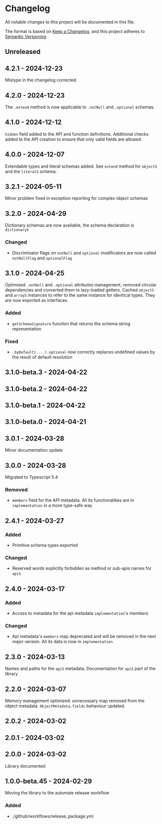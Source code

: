 # Changelog
All notable changes to this project will be documented in this file.

The format is based on [Keep a Changelog](https://keepachangelog.com/en/1.0.0/),
and this project adheres to [Semantic Versioning](https://semver.org/spec/v2.0.0.html).

## Unreleased

## 4.2.1 - 2024-12-23
Mistype in the changelog corrected

## 4.2.0 - 2024-12-23
The `.extend` method is now applicable to `.notNull` and `.optional` schemas.

## 4.1.0 - 2024-12-12
`hidden` field added to the API and function definitions. Additional checks added to the API creation to ensure that only valid fields are allowed.

## 4.0.0 - 2024-12-07
Extendable types and literal schemas added. See `extend` method for `objectS` and the `literalS` schema.

## 3.2.1 - 2024-05-11
Minor problem fixed in exception reporting for complex object schemas

## 3.2.0 - 2024-04-29
Dictionary schemas are now available, the schema declaration is `dictionaryS`

### Changed
- Discriminator flags on `notNull` and `optional` modificators are now called `notNullFlag` and `optionalFlag`

## 3.1.0 - 2024-04-25
Optimised `.notNull` and `.optional` attributes management, removed circular dependencies and converted them to lazy-loaded getters. Cached `objectS` and `arrayS` instances to refer to the same instance for identical types. They are now exported as interfaces.

### Added
- `getSchemaSignature` function that returns the schema string representation

### Fixed
- `.byDefault(....).optional` now correctly replaces undefined values by the result of default resolution

## 3.1.0-beta.3 - 2024-04-22

## 3.1.0-beta.2 - 2024-04-22

## 3.1.0-beta.1 - 2024-04-22

## 3.1.0-beta.0 - 2024-04-21

## 3.0.1 - 2024-03-28
Minor documentation update

## 3.0.0 - 2024-03-28
Migrated to Typescript 5.4

### Removed
- `members` field for the API metadata. All its functionalities are in `implementation` in a more type-safe way

## 2.4.1 - 2024-03-27
### Added
- Primitive schema types exported

### Changed
- Reserved words explicitly forbidden as method or sub-apis names for `apiS`

## 2.4.0 - 2024-03-17
### Added
- Access to metadata for the api metadata `implementation`'s members

### Changed
- Api metadata's `members` map deprecated and will be removed in the next major version. All its data is now in `implementation`

## 2.3.0 - 2024-03-13
Names and paths for the `apiS` metadata. Documentation for `apiS` part of the library

## 2.2.0 - 2024-03-07
Memory management optimized: unnecessary map removed from the object metadata.
`ObjectMetadata.fields` behaviour updated.

## 2.0.2 - 2024-03-02

## 2.0.1 - 2024-03-02

## 2.0.0 - 2024-03-02
Library documented

## 1.0.0-beta.45 - 2024-02-29
Moving the library to the automate release workflow

### Added
- ./github/workflows/release_package.yml
